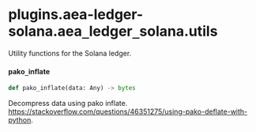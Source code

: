 <a id="plugins.aea-ledger-solana.aea_ledger_solana.utils"></a>

# plugins.aea-ledger-solana.aea`_`ledger`_`solana.utils

Utility functions for the Solana ledger.

<a id="plugins.aea-ledger-solana.aea_ledger_solana.utils.pako_inflate"></a>

#### pako`_`inflate

```python
def pako_inflate(data: Any) -> bytes
```

Decompress data using pako inflate. https://stackoverflow.com/questions/46351275/using-pako-deflate-with-python.


